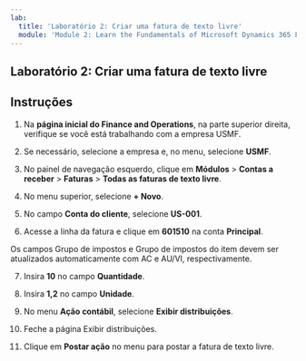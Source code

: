 ```yaml
---
lab:
  title: 'Laboratório 2: Criar uma fatura de texto livre'
  module: 'Module 2: Learn the Fundamentals of Microsoft Dynamics 365 Finance'
---
```


## <a name="lab-2---create-a-free-text-invoice"></a>Laboratório 2: Criar uma fatura de texto livre

## <a name="instructions"></a>Instruções

1. Na **página inicial do Finance and Operations**, na parte superior direita, verifique se você está trabalhando com a empresa USMF.

2. Se necessário, selecione a empresa e, no menu, selecione **USMF**.

3. No painel de navegação esquerdo, clique em **Módulos** > **Contas a receber** > **Faturas** > **Todas as faturas de texto livre**.

4. No menu superior, selecione **+ Novo**.

5. No campo **Conta do cliente**, selecione **US-001**.

6. Acesse a linha da fatura e clique em **601510** na conta **Principal**.

Os campos Grupo de impostos e Grupo de impostos do item devem ser atualizados automaticamente com AC e AU/VI, respectivamente.

7. Insira **10** no campo **Quantidade**.

8. Insira **1,2** no campo **Unidade**.

9. No menu **Ação contábil**, selecione **Exibir distribuições**. 

10. Feche a página Exibir distribuições.

11. Clique em **Postar ação** no menu para postar a fatura de texto livre.
